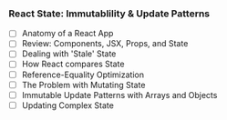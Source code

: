 ### React State: Immutablility & Update Patterns

- [ ] Anatomy of a React App
- [ ] Review: Components, JSX, Props, and State
- [ ] Dealing with 'Stale' State
- [ ] How React compares State
- [ ] Reference-Equality Optimization
- [ ] The Problem with Mutating State
- [ ] Immutable Update Patterns with Arrays and Objects
- [ ] Updating Complex State
